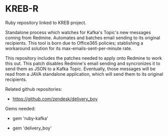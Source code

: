 # KREB-R
Ruby repository linked to KREB project.

Standalone process which watches for Kafka's Topic's new messages coming from Redmine. 
Automates and batches email sending to its original recipients. 
This tool is born due to Office365 policies; stablishing a workaround solution for its max-emails-sent-per-minute rate.

This repository includes the patches needed to apply onto Redmine to work this out.
This patch disables Redmine's email sending and syncronizes it to send them as JSON to a Kafka Topic. 
Eventually, those messages will be read from a JAVA standalone application, which will send them to its original recipients.

Related github repositories:
* https://github.com/zendesk/delivery_boy

Gems needed:
* gem 'ruby-kafka'

* gem 'delivery_boy'
